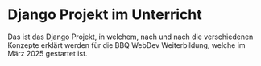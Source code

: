 # Django Projekt im Unterricht

Das ist das Django Projekt, in welchem, nach und nach die verschiedenen Konzepte erklärt werden für die BBQ WebDev Weiterbildung, welche im März 2025 gestartet ist.